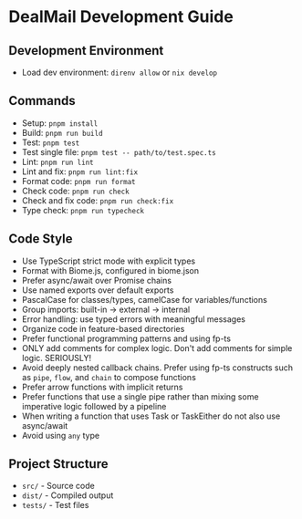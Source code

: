 # DealMail Development Guide

## Development Environment
- Load dev environment: `direnv allow` or `nix develop`

## Commands
- Setup: `pnpm install`
- Build: `pnpm run build`
- Test: `pnpm test`
- Test single file: `pnpm test -- path/to/test.spec.ts`
- Lint: `pnpm run lint`
- Lint and fix: `pnpm run lint:fix`
- Format code: `pnpm run format`
- Check code: `pnpm run check`
- Check and fix code: `pnpm run check:fix`
- Type check: `pnpm run typecheck`

## Code Style
- Use TypeScript strict mode with explicit types
- Format with Biome.js, configured in biome.json
- Prefer async/await over Promise chains
- Use named exports over default exports
- PascalCase for classes/types, camelCase for variables/functions
- Group imports: built-in → external → internal
- Error handling: use typed errors with meaningful messages
- Organize code in feature-based directories
- Prefer functional programming patterns and using fp-ts
- ONLY add comments for complex logic. Don't add comments for simple logic. SERIOUSLY!
- Avoid deeply nested callback chains. Prefer using fp-ts constructs such as `pipe`, `flow`, and `chain` to compose functions
- Prefer arrow functions with implicit returns
- Prefer functions that use a single pipe rather than mixing some imperative logic followed by a pipeline
- When writing a function that uses Task or TaskEither do not also use async/await
- Avoid using `any` type

## Project Structure
- `src/` - Source code
- `dist/` - Compiled output
- `tests/` - Test files
